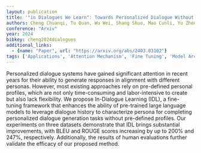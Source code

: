 ```yaml
---
layout: publication
title: '"in Dialogues We Learn": Towards Personalized Dialogue Without Pre-defined Profiles Through In-dialogue Learning'
authors: Cheng Chuanqi, Tu Quan, Wu Wei, Shang Shuo, Mao Cunli, Yu Zhengtao, Yan Rui
conference: "Arxiv"
year: 2024
bibkey: cheng2024dialogues
additional_links:
  - {name: "Paper", url: "https://arxiv.org/abs/2403.03102"}
tags: ['Applications', 'Attention Mechanism', 'Fine Tuning', 'Model Architecture', 'Pretraining Methods', 'RAG', 'Tools', 'Training Techniques']
---
```

Personalized dialogue systems have gained significant attention in recent
years for their ability to generate responses in alignment with different
personas. However, most existing approaches rely on pre-defined personal
profiles, which are not only time-consuming and labor-intensive to create but
also lack flexibility. We propose In-Dialogue Learning (IDL), a fine-tuning
framework that enhances the ability of pre-trained large language models to
leverage dialogue history to characterize persona for completing personalized
dialogue generation tasks without pre-defined profiles. Our experiments on
three datasets demonstrate that IDL brings substantial improvements, with BLEU
and ROUGE scores increasing by up to 200% and 247%, respectively. Additionally,
the results of human evaluations further validate the efficacy of our proposed
method.
